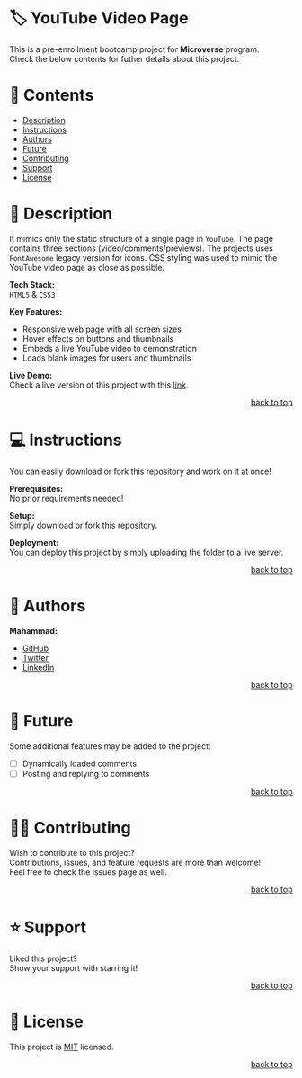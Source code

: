 <a name="title"></a>

<!-- TITLE -->

# 🏷️ YouTube Video Page

This is a pre-enrollment bootcamp project for **Microverse** program.
<br/>
Check the below contents for futher details about this project.

<!-- CONTENTS -->

# 📗 Contents

- [Description](#description)
- [Instructions](#instructions)
- [Authors](#authors)
- [Future](#future)
- [Contributing](#contributing)
- [Support](#support)
- [License](#license)

<!-- DESCRIPTION -->

<a name="description"></a>

# 📖 Description

It mimics only the static structure of a single page in `YouTube`. The page contains three sections (video/comments/previews).
The projects uses `FontAwesome` legacy version for icons. CSS styling was used to mimic the YouTube video page as close as possible.

**Tech Stack:**
<br/>
`HTML5` & `CSS3`

**Key Features:**
- Responsive web page with all screen sizes
- Hover effects on buttons and thumbnails
- Embeds a live YouTube video to demonstration
- Loads blank images for users and thumbnails

**Live Demo:**
<br/>
Check a live version of this project with this [link](https://zone-tech.info/youtube).

<p align="right"><a href="#title">back to top</a></p>

<!-- INSTRUCTIONS -->

<a name="instructions"></a>

# 💻 Instructions

You can easily download or fork this repository and work on it at once!

**Prerequisites:**
<br/>
No prior requirements needed!

**Setup:**
<br/>
Simply download or fork this repository.

**Deployment:**
<br/>
You can deploy this project by simply uploading the folder to a live server.

<p align="right"><a href="#title">back to top</a></p>

<!-- AUTHORS -->

<a name="authors"></a>

# 👥 Authors

**Mahammad:**
- [GitHub](https://github.com/mahammad-mostafa)
- [Twitter](https://twitter.com/mahammad_mostfa)
- [LinkedIn](https://linkedin.com/in/mahammad-mostafa)

<p align="right"><a href="#title">back to top</a></p>

<!-- FUTURE FEATURES -->

<a name="future"></a>

# 🔭 Future

Some additional features may be added to the project:

- [ ] Dynamically loaded comments
- [ ] Posting and replying to comments

<p align="right"><a href="#title">back to top</a></p>

<!-- CONTRIBUTING -->

<a name="contributing"></a>

# 🤝🏻 Contributing

Wish to contribute to this project?
<br/>
Contributions, issues, and feature requests are more than welcome!
<br/>
Feel free to check the issues page as well.

<p align="right"><a href="#title">back to top</a></p>

<!-- SUPPORT -->

<a name="support"></a>

# ⭐️ Support

Liked this project?
<br/>
Show your support with starring it!

<p align="right"><a href="#title">back to top</a></p>

<!-- LICENSE -->

<a name="license"></a>

# 📝 License

This project is [MIT](LICENSE.md) licensed.

<p align="right"><a href="#title">back to top</a></p>
